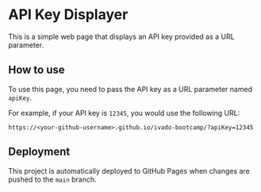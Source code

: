 # API Key Displayer

This is a simple web page that displays an API key provided as a URL parameter.

## How to use

To use this page, you need to pass the API key as a URL parameter named `apiKey`.

For example, if your API key is `12345`, you would use the following URL:

```
https://<your-github-username>.github.io/ivado-bootcamp/?apiKey=12345
```

## Deployment

This project is automatically deployed to GitHub Pages when changes are pushed to the `main` branch.
